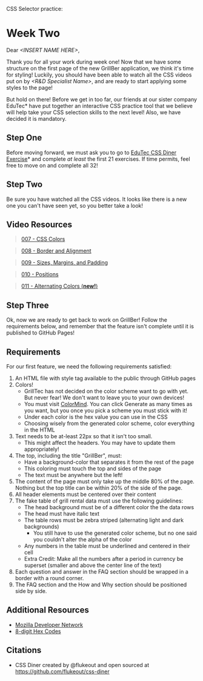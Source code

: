 CSS Selector practice: 

# Week Two

Dear *\<INSERT NAME HERE>*,

Thank you for all your work during week one! Now that we have some structure on the first page of the new GrillBer application, we think it's time for styling! Luckily, you should have been able to watch all the CSS videos put on by *\<R&D Specialist Name>*, and are ready to start applying some styles to the page!

But hold on there! Before we get in too far, our friends at our sister company EduTec* have put together an interactive CSS practice tool that we believe will help take your CSS selection skills to the next level! Also, we have decided it is mandatory.

## Step One

Before moving forward, we must ask you to go to [EduTec CSS Diner Exercise](https://flukeout.github.io/)* and complete *at least* the first 21 exercises. If time permits, feel free to move on and complete all 32!

## Step Two

Be sure you have watched all the CSS videos. It looks like there is a new one you can't have seen yet, so you better take a look!

## Video Resources
> [007 - CSS Colors]()

> [008 - Border and Alignment]()

> [009 - Sizes, Margins, and Padding]()

> [010 - Positions]()

> [011 - Alternating Colors (**new!**)]()

## Step Three

Ok, now we are ready to get back to work on GrillBer! Follow the requirements below, and remember that the feature isn't complete until it is published to GitHub Pages!

## Requirements
For our first feature, we need the following requirements satisfied:

1. An HTML file with style tag available to the public through GitHub pages
1. Colors!
    - GrillTec has not decided on the color scheme want to go with yet. But never fear! We don't want to leave you to your own devices!
    - You must visit [ColorMind](http://colormind.io/bootstrap/). You can click Generate as many times as you want, but you once you pick a scheme you must stick with it!
    - Under each color is the hex value you can use in the CSS
    - Choosing wisely from the generated color scheme, color everything in the HTML
1. Text needs to be at-least 22px so that it isn't too small.
    - This might affect the headers. You may have to update them appropriately!
1. The top, including the title "GrillBer", must:
    - Have a background-color that separates it from the rest of the page
    - This coloring must touch the top and sides of the page
    - The text must be anywhere but the left! 
1. The content of the page must only take up the middle 80% of the page. Nothing but the top title can be within 20% of the side of the page.
1. All header elements must be centered over their content
1. The fake table of grill rental data must use the following guidelines:
    - The head background must be of a different color the the data rows
    - The head must have italic text
    - The table rows must be zebra striped (alternating light and dark backgrounds)
        - You still have to use the generated color scheme, but no one said you couldn't alter the alpha of the color
    - Any numbers in the table must be underlined and centered in their cell
    - Extra Credit: Make all the numbers after a period in currency be superset (smaller and above the center line of the text)
1. Each question and answer in the FAQ section should be wrapped in a border with a round corner. 
1. The FAQ section and the How and Why section should be positioned side by side.

## Additional Resources
- [Mozilla Developer Network](https://developer.mozilla.org/en-US/docs/Learn/Getting_started_with_the_web/CSS_basics)
- [8-digit Hex Codes](https://css-tricks.com/8-digit-hex-codes/)


## Citations
* CSS Diner created by @flukeout and open sourced at https://github.com/flukeout/css-diner